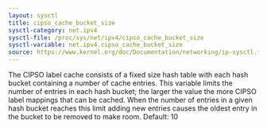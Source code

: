```yaml
---
layout: sysctl
title: cipso_cache_bucket_size
sysctl-category: net.ipv4
sysctl-file: /proc/sys/net/ipv4/cipso_cache_bucket_size
sysctl-variable: net.ipv4.cipso_cache_bucket_size
source: https://www.kernel.org/doc/Documentation/networking/ip-sysctl.txt
---
```

The CIPSO label cache consists of a fixed size hash table with each
hash bucket containing a number of cache entries.  This variable limits
the number of entries in each hash bucket; the larger the value the
more CIPSO label mappings that can be cached.  When the number of
entries in a given hash bucket reaches this limit adding new entries
causes the oldest entry in the bucket to be removed to make room.
Default: 10


